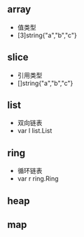## array
- 值类型
- [3]string{"a","b","c"}

## slice
- 引用类型
- []string{"a","b","c"}

## list
- 双向链表
- var l list.List

## ring
- 循环链表
- var r ring.Ring

## heap


## map
